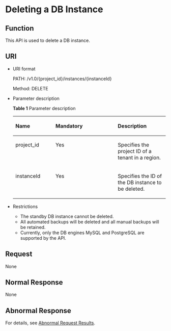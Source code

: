 # Deleting a DB Instance<a name="en-us_topic_0056890052"></a>

## Function<a name="section36524518102048"></a>

This API is used to delete a DB instance.

## URI<a name="section51263775102048"></a>

-   URI format

    PATH: /v1.0/\{project\_id\}/instances/\{instanceId\}

    Method: DELETE

-   Parameter description

    **Table  1**  Parameter description

    <a name="table10271366102048"></a>
    <table><thead align="left"><tr id="row47701174102048"><th class="cellrowborder" valign="top" width="26.240000000000002%" id="mcps1.2.4.1.1"><p id="p4909390317443"><a name="p4909390317443"></a><a name="p4909390317443"></a><strong id="b84235270691445_1"><a name="b84235270691445_1"></a><a name="b84235270691445_1"></a>Name</strong></p>
    </th>
    <th class="cellrowborder" valign="top" width="40.77%" id="mcps1.2.4.1.2"><p id="p2043144817443"><a name="p2043144817443"></a><a name="p2043144817443"></a><strong id="b842352706102346_1"><a name="b842352706102346_1"></a><a name="b842352706102346_1"></a>Mandatory</strong></p>
    </th>
    <th class="cellrowborder" valign="top" width="32.99%" id="mcps1.2.4.1.3"><p id="p6346699117443"><a name="p6346699117443"></a><a name="p6346699117443"></a><strong id="b842352706163417_1"><a name="b842352706163417_1"></a><a name="b842352706163417_1"></a>Description</strong></p>
    </th>
    </tr>
    </thead>
    <tbody><tr id="row105028141826"><td class="cellrowborder" valign="top" width="26.240000000000002%" headers="mcps1.2.4.1.1 "><p id="p40108143174242"><a name="p40108143174242"></a><a name="p40108143174242"></a>project_id</p>
    </td>
    <td class="cellrowborder" valign="top" width="40.77%" headers="mcps1.2.4.1.2 "><p id="p27534111174242"><a name="p27534111174242"></a><a name="p27534111174242"></a>Yes</p>
    </td>
    <td class="cellrowborder" valign="top" width="32.99%" headers="mcps1.2.4.1.3 "><p id="p15670491174242"><a name="p15670491174242"></a><a name="p15670491174242"></a>Specifies the project ID of a tenant in a region.</p>
    </td>
    </tr>
    <tr id="row65712913102048"><td class="cellrowborder" valign="top" width="26.240000000000002%" headers="mcps1.2.4.1.1 "><p id="p57964633112316"><a name="p57964633112316"></a><a name="p57964633112316"></a>instanceId</p>
    </td>
    <td class="cellrowborder" valign="top" width="40.77%" headers="mcps1.2.4.1.2 "><p id="p64623711112316"><a name="p64623711112316"></a><a name="p64623711112316"></a>Yes</p>
    </td>
    <td class="cellrowborder" valign="top" width="32.99%" headers="mcps1.2.4.1.3 "><p id="p3975356017443"><a name="p3975356017443"></a><a name="p3975356017443"></a>Specifies the ID of the DB instance to be deleted.</p>
    </td>
    </tr>
    </tbody>
    </table>


-   Restrictions
    -   The standby DB instance cannot be deleted.
    -   All automated backups will be deleted and all manual backups will be retained.
    -   Currently, only the DB engines MySQL and PostgreSQL are supported by the API.


## Request<a name="section11352400112951"></a>

None

## Normal Response<a name="section13572792102048"></a>

None

## Abnormal Response<a name="section64738761102048"></a>

For details, see  [Abnormal Request Results](abnormal-request-results.md).

